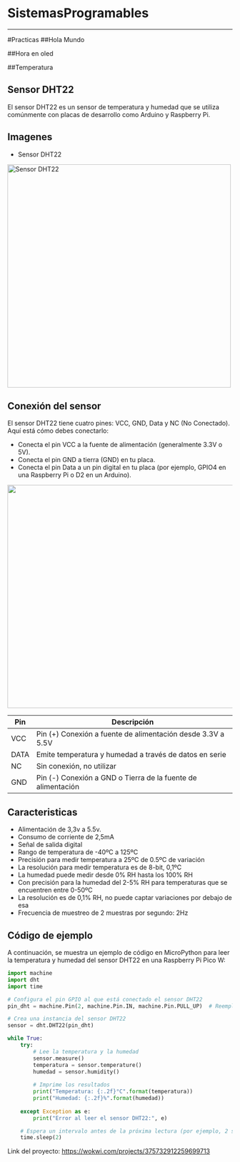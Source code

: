 # SistemasProgramables 
---------

#Practicas
##Hola Mundo

##Hora en oled

##Temperatura


## Sensor DHT22

El sensor DHT22 es un sensor de temperatura y humedad que se utiliza comúnmente con placas de desarrollo como Arduino y Raspberry Pi. 

## Imagenes

- Sensor DHT22
<img src="https://ae01.alicdn.com/kf/HTB1SyuwoL9TBuNjy0Fcq6zeiFXaE/Temperature-and-Humidity-sensor-DHT22.jpg" alt="Sensor DHT22" width="500" height="500">


## Conexión del sensor

El sensor DHT22 tiene cuatro pines: VCC, GND, Data y NC (No Conectado). Aquí está cómo debes conectarlo:

- Conecta el pin VCC a la fuente de alimentación (generalmente 3.3V o 5V).
- Conecta el pin GND a tierra (GND) en tu placa.
- Conecta el pin Data a un pin digital en tu placa (por ejemplo, GPIO4 en una Raspberry Pi o D2 en un Arduino).

<img src="https://www.hwlibre.com/wp-content/uploads/2019/07/pinout-dht11.jpg.webp" width="600" height="500">

| Pin  | Descripción                                                  |
|------|--------------------------------------------------------------|
| VCC  | Pin (+) Conexión a fuente de alimentación desde 3.3V a 5.5V  |
| DATA | Emite temperatura y humedad a través de datos en serie       |
| NC   | Sin conexión, no utilizar                                    |
| GND  | Pin (-) Conexión a GND o Tierra de la fuente de alimentación |

## Caracteristicas

- Alimentación de 3,3v a 5.5v.
- Consumo de corriente de 2,5mA
- Señal de salida digital
- Rango de temperatura de -40ºC a 125ºC
- Precisión para medir temperatura a 25ºC de 0.5ºC de variación
- La resolución para medir temperatura es de 8-bit, 0,1ºC
- La humedad puede medir desde 0% RH hasta los 100% RH
- Con precisión para la humedad del 2-5% RH para temperaturas que se encuentren entre 0-50ºC
- La resolución es de 0,1% RH, no puede captar variaciones por debajo de esa
- Frecuencia de muestreo de 2 muestras por segundo: 2Hz

## Código de ejemplo

A continuación, se muestra un ejemplo de código en MicroPython para leer la temperatura y humedad del sensor DHT22 en una Raspberry Pi Pico W:

```python
import machine
import dht
import time

# Configura el pin GPIO al que está conectado el sensor DHT22
pin_dht = machine.Pin(2, machine.Pin.IN, machine.Pin.PULL_UP)  # Reemplaza "2" con el número de pin correcto

# Crea una instancia del sensor DHT22
sensor = dht.DHT22(pin_dht)

while True:
    try:
        # Lee la temperatura y la humedad
        sensor.measure()
        temperatura = sensor.temperature()
        humedad = sensor.humidity()
        
        # Imprime los resultados
        print("Temperatura: {:.2f}°C".format(temperatura))
        print("Humedad: {:.2f}%".format(humedad))
    
    except Exception as e:
        print("Error al leer el sensor DHT22:", e)

    # Espera un intervalo antes de la próxima lectura (por ejemplo, 2 segundos)
    time.sleep(2)
```
Link del proyecto: https://wokwi.com/projects/375732912259699713
